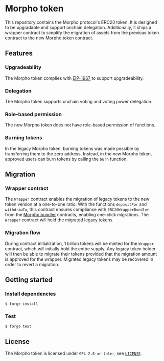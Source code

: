 # Morpho token

This repository contains the Morpho protocol's ERC20 token.
It is designed to be upgradable and support onchain delegation.
Additionally, it ships a wrapper contract to simplify the migration of assets from the previous token contract to the new Morpho token contract.

## Features

### Upgradeability

The Morpho token complies with [EIP-1967](https://eips.ethereum.org/EIPS/eip-1967) to support upgradeability.

### Delegation

The Morpho token supports onchain voting and voting power delegation.

### Role-based permission

The new Morpho token does not have role-based permission of functions.

### Burning tokens

In the legacy Morpho token, burning tokens was made possible by transferring them to the zero address.
Instead, in the new Morpho token, approved users can burn tokens by calling the `burn` function.

## Migration

### Wrapper contract

The `Wrapper` contract enables the migration of legacy tokens to the new token version at a one-to-one ratio.
With the functions `depositFor` and `withdrawTo`, this contract ensures compliance with `ERC20WrapperBundler` from the [Morpho bundler](https://github.com/morpho-org/morpho-blue-bundlers) contracts, enabling one-click migrations.
The `Wrapper` contract will hold the migrated legacy tokens.

### Migration flow

During contract initialization, 1 billion tokens will be minted for the `Wrapper` contract, which will initially hold the entire supply.
Any legacy token holder will then be able to migrate their tokens provided that the migration amount is approved for the wrapper.
Migrated legacy tokens may be recovered in order to revert a migration.

## Getting started

### Install dependencies

```shell
$ forge install
```

### Test

```shell
$ forge test
```

## License

The Morpho token is licensed under `GPL-2.0-or-later`, see [`LICENSE`](./LICENSE).
